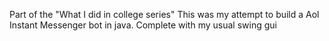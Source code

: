 Part of the "What I did in college series" This was my attempt to build a Aol Instant Messenger bot in java. Complete with my usual swing gui
